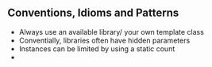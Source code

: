 ## Conventions, Idioms and Patterns

- Always use an available library/ your own template class
- Conventially, libraries often have hidden parameters
- Instances can be limited by using a static count
- 